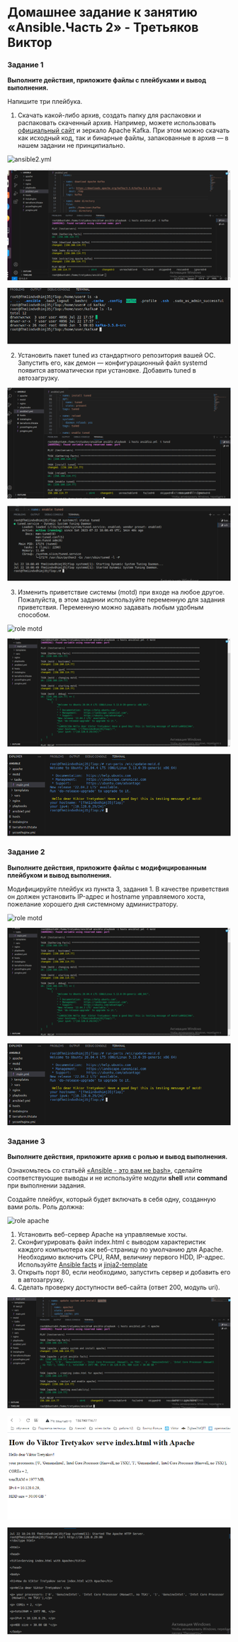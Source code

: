 # Домашнее задание к занятию «Ansible.Часть 2» - Третьяков Виктор

### Задание 1

**Выполните действия, приложите файлы с плейбуками и вывод выполнения.**

Напишите три плейбука. 

1. Скачать какой-либо архив, создать папку для распаковки и распаковать скаченный архив. Например, можете использовать [официальный сайт](https://kafka.apache.org/downloads) и зеркало Apache Kafka. При этом можно скачать как исходный код, так и бинарные файлы, запакованные в архив — в нашем задании не принципиально.

![ansible2.yml](https://github.com/ViktorTre/Netology/tree/main/cicd/ansible_2/ansible.yml)

![playbook kafka](/cicd/ansible_2/kafka.png)

![kafka](/cicd/ansible_2/kafka2.png)

2. Установить пакет tuned из стандартного репозитория вашей ОС. Запустить его, как демон — конфигурационный файл systemd появится автоматически при установке. Добавить tuned в автозагрузку.

![playbook tuned](/cicd/ansible_2/tuned.png)

![tuned](/cicd/ansible_2/tuned2.png)

3. Изменить приветствие системы (motd) при входе на любое другое. Пожалуйста, в этом задании используйте переменную для задания приветствия. Переменную можно задавать любым удобным способом.

![role motd](https://github.com/ViktorTre/Netology/tree/main/cicd/ansible_2/motd)

![playbook motd](/cicd/ansible_2/motd1.png)

![motd](/cicd/ansible_2/motd2.png)

### Задание 2

**Выполните действия, приложите файлы с модифицированным плейбуком и вывод выполнения.** 

Модифицируйте плейбук из пункта 3, задания 1. В качестве приветствия он должен установить IP-адрес и hostname управляемого хоста, пожелание хорошего дня системному администратору. 

![role motd](https://github.com/ViktorTre/Netology/tree/main/cicd/ansible_2/motd)

![playbook motd](/cicd/ansible_2/motd1.png)

![motd](/cicd/ansible_2/motd2.png)


### Задание 3

**Выполните действия, приложите архив с ролью и вывод выполнения.**

Ознакомьтесь со статьёй [«Ansible - это вам не bash»](https://habr.com/ru/post/494738/), сделайте соответствующие выводы и не используйте модули **shell** или **command** при выполнении задания.

Создайте плейбук, который будет включать в себя одну, созданную вами роль. Роль должна:

![role apache](https://github.com/ViktorTre/Netology/tree/main/cicd/ansible_2/apache)

1. Установить веб-сервер Apache на управляемые хосты.
2. Сконфигурировать файл index.html c выводом характеристик каждого компьютера как веб-страницу по умолчанию для Apache. Необходимо включить CPU, RAM, величину первого HDD, IP-адрес. Используйте [Ansible facts](https://docs.ansible.com/ansible/latest/playbook_guide/playbooks_vars_facts.html) и [jinja2-template](https://linuxways.net/centos/how-to-use-the-jinja2-template-in-ansible/)
3. Открыть порт 80, если необходимо, запустить сервер и добавить его в автозагрузку.
4. Сделать проверку доступности веб-сайта (ответ 200, модуль uri).

![playbook apache](/cicd/ansible_2/apache1.png)

![external apache](/cicd/ansible_2/apache2.png)

![internal apache](/cicd/ansible_2/apache3.png)
